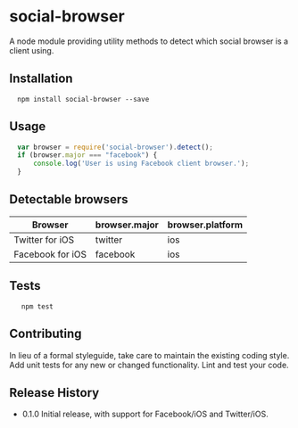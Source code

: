 social-browser
=========

A node module providing utility methods to detect which social browser is a client using.

## Installation

```shell
  npm install social-browser --save
```

## Usage

```js
  var browser = require('social-browser').detect();
  if (browser.major === "facebook") {
      console.log('User is using Facebook client browser.');
  }

```
## Detectable browsers

|Browser |browser.major |browser.platform|
|--------|------|--------|
|Twitter for iOS|twitter|ios|
|Facebook for iOS|facebook|ios|

## Tests

```shell
   npm test
```

## Contributing

In lieu of a formal styleguide, take care to maintain the existing coding style.
Add unit tests for any new or changed functionality. Lint and test your code.

## Release History

* 0.1.0 Initial release, with support for Facebook/iOS and Twitter/iOS.
